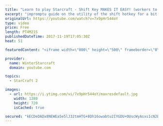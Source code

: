```yaml
---
title: "Learn to play Starcraft - Shift Key MAKES IT EASY! (workers to gas, waypoints, ctrl grps, moving)"
excerpt: "impromptu guide on the utility of the shift hotkey for a bit of everything"
originalUrl: https://youtube.com/watch?v=7x9pHr544oY
type: video
price: Free
length: PT4M21S
publishedDateTime: 2017-11-19T17:05:30Z
heat: 51

featuredContent: "<iframe width=\"800\" height=\"500\" frameborder=\"0\" src=\"https://www.youtube.com/embed/7x9pHr544oY\" allow=\"accelerometer; autoplay; encrypted-media; gyroscope; picture-in-picture\" allowfullscreen></iframe>"

provider:
  name: WinterStarcraft
  domain: youtube.com

topics:
  - StarCraft 2

images:
  - url: https://i.ytimg.com/vi/7x9pHr544oY/maxresdefault.jpg
    width: 1280
    height: 720
    isCached: true

secured: "kECDeDADx8NEWEa5e5lJ32tmHTG+8Oh16owabtu2IYGDU+OUscWyAsxs1cN2E9j5jQ/mebgFwSBgH8aJ1UCgp8oS4vbSHmQgZWcGxCUpjzP6UNiANy2dN7hQgAQPOEC6gyKv77XU2oj/XmBvzHW5XsGHqquhrIuZ/w+6Jkbjm7bjHydjghR3HJE/piNUJRanpuilqqSUVWTFAMXNOQbwx83Z9XdYHYpcl04zy00C+4H0n4sO3LUtmBWH2Qh4IXcs2qz8tezexGa54rvfBRFknQNokAGPlehFNwDv4LzS/t+mImndCRoChxQV59yyJY8HUsrb4nBi8UxZBc71dpiSYES4E635Qn85ZYEn+0Pti8yPMUogcqF6i+lTmVIXhGo4S8jwqnmGybEBN4F7pV6qXU/MWDfYAVhONfs2ATinI70=;8bEcomE+u9f5wmhFvzZ92w=="
---
```


